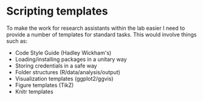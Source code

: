 # Scripting templates
To make the work for research assistants within the lab easier I need to provide a number of templates for standard tasks. This would involve things such as:

* Code Style Guide (Hadley Wickham's)
* Loading/installing packages in a unitary way
* Storing credentials in a safe way
* Folder structures (R/data/analysis/output)
* Visualization templates (ggplot2/ggvis)
* Figure templates (TikZ)
* Knitr templates
